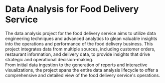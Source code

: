 # Data Analysis for Food Delivery Service  
    
The data analysis project for the food delivery service aims to utilize data engineering techniques and advanced analytics to glean valuable insights into the operations and performance of the food delivery business. This project integrates data from multiple sources, including customer orders, restaurant information, and delivery data, to provide insights that drive strategic and operational decision-making.  
From initial data ingestion to the generation of reports and interactive visualizations, the project spans the entire data analysis lifecycle to offer a comprehensive and detailed view of the food delivery service's operations.  
 
 
 
